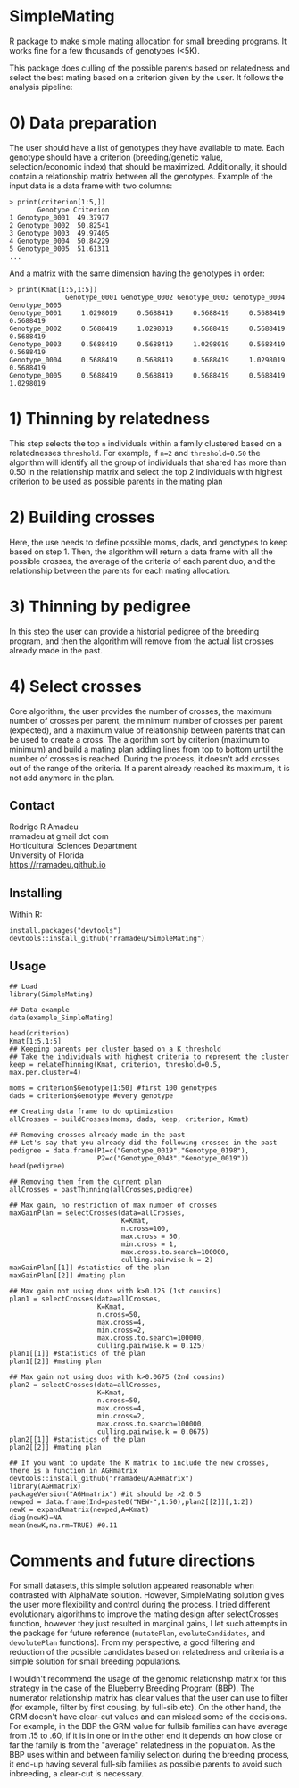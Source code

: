 # SimpleMating

R package to make simple mating allocation for small breeding programs. It works fine for a few thousands of genotypes (<5K).

This package does culling of the possible parents based on relatedness and select the best mating based on a criterion given by the user. It follows the analysis pipeline:

# 0) Data preparation
The user should have a list of genotypes they have available to mate. Each genotype should have a criterion (breeding/genetic value, selection/economic index) that should be maximized. Additionally, it should contain a relationship matrix between all the genotypes. Example of the input data is a data frame with two columns:

```{r, eval=FALSE}
> print(criterion[1:5,])
       Genotype Criterion
1 Genotype_0001  49.37977
2 Genotype_0002  50.82541
3 Genotype_0003  49.97405
4 Genotype_0004  50.84229
5 Genotype_0005  51.61311
...
```

And a matrix with the same dimension having the genotypes in order:
```{r, eval=FALSE}
> print(Kmat[1:5,1:5])
              Genotype_0001 Genotype_0002 Genotype_0003 Genotype_0004 Genotype_0005
Genotype_0001     1.0298019     0.5688419     0.5688419     0.5688419     0.5688419
Genotype_0002     0.5688419     1.0298019     0.5688419     0.5688419     0.5688419
Genotype_0003     0.5688419     0.5688419     1.0298019     0.5688419     0.5688419
Genotype_0004     0.5688419     0.5688419     0.5688419     1.0298019     0.5688419
Genotype_0005     0.5688419     0.5688419     0.5688419     0.5688419     1.0298019
```

# 1) Thinning by relatedness
This step selects the top `n` individuals within a family clustered based on a relatednesses `threshold`. For example, if `n=2` and `threshold=0.50` the algorithm will identify all the group of individuals that shared has more than 0.50 in the relationship matrix and select the top 2 individuals with highest criterion to be used as possible parents in the mating plan

# 2) Building crosses
Here, the use needs to define possible moms, dads, and genotypes to keep based on step 1. Then, the algorithm will return a data frame with all the possible crosses, the average of the criteria of each parent duo, and the relationship between the parents for each mating allocation.

# 3) Thinning by pedigree
In this step the user can provide a historial pedigree of the breeding program, and then the algorithm will remove from the actual list crosses already made in the past.

# 4) Select crosses
Core algorithm, the user provides the number of crosses, the maximum number of crosses per parent, the minimum number of crosses per parent (expected), and a maximum value of relationship between parents that can be used to create a cross. The algorithm sort by criterion (maximum to minimum) and build a mating plan adding lines from top to bottom until the number of crosses is reached. During the process, it doesn't add crosses out of the range of the criteria. If a parent already reached its maximum, it is not add anymore in the plan.

## Contact
Rodrigo R Amadeu  
rramadeu at gmail dot com  
Horticultural Sciences Department  
University of Florida  
https://rramadeu.github.io

## Installing
Within R:
```
install.packages("devtools")
devtools::install_github("rramadeu/SimpleMating")
```

## Usage
```
## Load 
library(SimpleMating)

## Data example
data(example_SimpleMating)

head(criterion)
Kmat[1:5,1:5]
## Keeping parents per cluster based on a K threshold
## Take the individuals with highest criteria to represent the cluster
keep = relateThinning(Kmat, criterion, threshold=0.5, max.per.cluster=4)

moms = criterion$Genotype[1:50] #first 100 genotypes
dads = criterion$Genotype #every genotype

## Creating data frame to do optimization
allCrosses = buildCrosses(moms, dads, keep, criterion, Kmat)

## Removing crosses already made in the past
## Let's say that you already did the following crosses in the past
pedigree = data.frame(P1=c("Genotype_0019","Genotype_0198"),
                      P2=c("Genotype_0043","Genotype_0019"))
head(pedigree)

## Removing them from the current plan
allCrosses = pastThinning(allCrosses,pedigree)

## Max gain, no restriction of max number of crosses
maxGainPlan = selectCrosses(data=allCrosses,
                            K=Kmat,
                            n.cross=100,
                            max.cross = 50,
                            min.cross = 1,
                            max.cross.to.search=100000,
                            culling.pairwise.k = 2)
maxGainPlan[[1]] #statistics of the plan
maxGainPlan[[2]] #mating plan

## Max gain not using duos with k>0.125 (1st cousins)
plan1 = selectCrosses(data=allCrosses,
                      K=Kmat,
                      n.cross=50,
                      max.cross=4,
                      min.cross=2,
                      max.cross.to.search=100000,
                      culling.pairwise.k = 0.125)
plan1[[1]] #statistics of the plan
plan1[[2]] #mating plan

## Max gain not using duos with k>0.0675 (2nd cousins)
plan2 = selectCrosses(data=allCrosses,
                      K=Kmat,
                      n.cross=50,
                      max.cross=4,
                      min.cross=2,
                      max.cross.to.search=100000,
                      culling.pairwise.k = 0.0675)
plan2[[1]] #statistics of the plan
plan2[[2]] #mating plan

## If you want to update the K matrix to include the new crosses, there is a function in AGHmatrix
devtools::install_github("rramadeu/AGHmatrix")
library(AGHmatrix)
packageVersion("AGHmatrix") #it should be >2.0.5
newped = data.frame(Ind=paste0("NEW-",1:50),plan2[[2]][,1:2])
newK = expandAmatrix(newped,A=Kmat)
diag(newK)=NA
mean(newK,na.rm=TRUE) #0.11
```

# Comments and future directions
For small datasets, this simple solution appeared reasonable when contrasted with AlphaMate solution. However, SimpleMating solution gives the user more flexibility and control during the process. I tried different evolutionary algorithms to improve the mating design after selectCrosses function, however they just resulted in marginal gains, I let such attempts in the package for future reference (`mutatePlan`, `evoluteCandidates`, and `devolutePlan` functions). From my perspective, a good filtering and reduction of the possible candidates based on relatedness and criteria is a simple solution for small breeding populations.

I wouldn't recommend the usage of the genomic relationship matrix for this strategy in the case of the Blueberry Breeding Program (BBP). The numerator relationship matrix has clear values that the user can use to filter (for example, filter by first cousing, by full-sib etc). On the other hand, the GRM doesn't have clear-cut values and can mislead some of the decisions. For example, in the BBP the GRM value for fullsib families can have average from .15 to .60, if it is in one or in the other end it depends on how close or far the family is from the "average" relatedness in the population. As the BBP uses within and between familiy selection during the breeding process, it end-up having several full-sib families as possible parents to avoid such inbreeding, a clear-cut is necessary.

